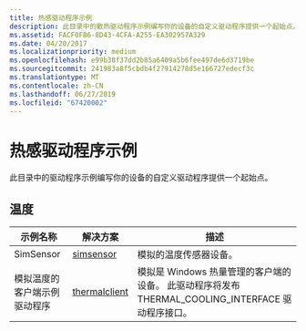 ```yaml
---
title: 热感驱动程序示例
description: 此目录中的散热驱动程序示例编写你的设备的自定义驱动程序提供一个起始点。
ms.assetid: FACF0FB6-8D43-4CFA-A255-EA302957A329
ms.date: 04/20/2017
ms.localizationpriority: medium
ms.openlocfilehash: e99b38f37dd2b85a6409a5b6fee497de6d3719be
ms.sourcegitcommit: 241983a8f5cbdb4f27914278d5e166727edecf3c
ms.translationtype: MT
ms.contentlocale: zh-CN
ms.lasthandoff: 06/27/2019
ms.locfileid: "67420002"
---
```

# <a name="thermal-driver-samples"></a>热感驱动程序示例

此目录中的驱动程序示例编写你的设备的自定义驱动程序提供一个起始点。

## <a name="thermal"></a>温度

| 示例名称 | 解决方案 | 描述 |
| --- | --- | --- |
| SimSensor | [simsensor](https://go.microsoft.com/fwlink/p/?LinkId=617991) | 模拟的温度传感器设备。 |
| 模拟温度的客户端示例驱动程序 | [thermalclient](https://go.microsoft.com/fwlink/p/?LinkId=617992) | 模拟是 Windows 热量管理的客户端的设备。 此驱动程序将发布 THERMAL_COOLING_INTERFACE 驱动程序接口。 |
